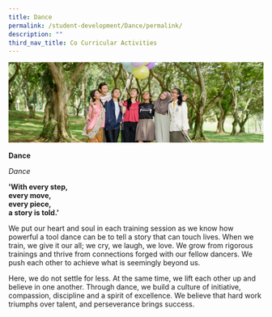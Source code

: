 ```yaml
---
title: Dance
permalink: /student-development/Dance/permalink/
description: ""
third_nav_title: Co Curricular Activities
---
```

![](/images/Visual-Performing-Arts-banner.jpg)

**Dance**


*Dance*

**'With every step,**<br>
**every move,**<br>
**every piece,**<br>
**a story is told.'**

We put our heart and soul in each training session as we know how powerful a tool dance can be to tell a story that can touch lives. When we train, we give it our all; we cry, we laugh, we love. We grow from rigorous trainings and thrive from connections forged with our fellow dancers. We push each other to achieve what is seemingly beyond us.

Here, we do not settle for less. At the same time, we lift each other up and believe in one another. Through dance, we build a culture of initiative, compassion, discipline and a spirit of excellence. We believe that hard work triumphs over talent, and perseverance brings success.